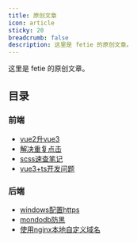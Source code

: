 ```yaml
---
title: 原创文章
icon: article
sticky: 20
breadcrumb: false
description: 这里是 fetie 的原创文章。
---
```


这里是 fetie 的原创文章。

<!-- more -->

## 目录

### 前端

- [vue2升vue3](front/vue2to3.md)
- [解决重复点击](front/repeat-click.md)
- [scss速查笔记](front/scss-check.md)
- [vue3+ts开发问题](front/ts-problem.md)

### 后端

- [windows配置https](after/dispose-https.md)
- [mondodb防黑](after/mongodb-defense.md)
- [使用nginx本地自定义域名](after/host-custom.md)
